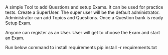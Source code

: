 A simple Tool to add Questions and setup Exams. It can be used for practice tests.
Create a SuperUser. The super user will be the default administrator.
Administrator can add Topics and Questions. Once a Question bank is ready Setup Exam.

Anyone can register as an User.
User will get to choose the Exam and start an Exam.

Run below command to install requirements
pip install -r requirements.txt

